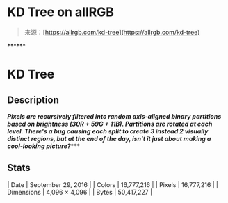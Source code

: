 <!--yml
category: 未分类
date: 2024-05-27 15:01:09
-->

# KD Tree on allRGB

> 来源：[https://allrgb.com/kd-tree](https://allrgb.com/kd-tree)

[](https://allrgb.com/)*[](https://allrgb.com/thingy "Thingy")*[](https://allrgb.com/scales "Scales")*[](https://allrgb.com/shuffle)*[](https://allrgb.com/newtonian-fractal-1 "Newtonian Fractal #1")*[](https://allrgb.com/lsh-hilbert "LSH Hilbert")*****

# ******KD Tree******

## ******Description******

******Pixels are recursively filtered into random axis-aligned binary partitions based on brightness (30*R + 59*G + 11*B). Partitions are rotated at each level. There's a bug causing each split to create 3 instead 2 visually distinct regions, but at the end of the day, isn't it just about making a cool-looking picture?******

## ******Stats******

| Date | September 29, 2016 |
| Colors | <data value="16777216">16,777,216</data> |
| Pixels | <data value="16777216">16,777,216</data> |
| Dimensions | <data value="4096">4,096</data> × <data value="4096">4,096</data> |
| Bytes | <data value="50417227">50,417,227</data> |